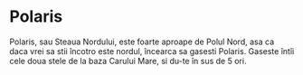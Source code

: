 # Polaris

Polaris, sau Steaua Nordului, este foarte aproape de Polul Nord, asa ca daca
vrei sa stii încotro este nordul, încearca sa gasesti Polaris. Gaseste întîi
cele doua stele de la baza Carului Mare, si du-te în sus de 5 ori.
